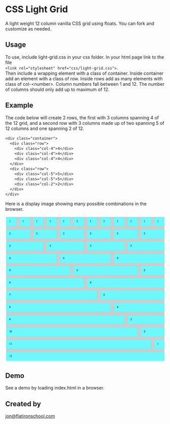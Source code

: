 # CSS Light Grid

A light weight 12 column vanilla CSS grid using floats. You can fork and customize as needed. 

## Usage

To use, include light-grid.css in your css folder. In your html page link to the file  
 `<link rel="stylesheet" href="css/light-grid.css">`.  
 Then include a wrapping element with a class of container. Inside container add an element with a class of row. Inside rows add as many elements with class of col-&lt;number&gt;. Column numbers fall between 1 and 12. The number of columns should only add up to maximum of 12.

## Example

The code below will create 2 rows, the first with 3 columns spanning 4 of the 12 grid, and a second row with 3 columns made up of two spanning 5 of 12 columns and one spanning 2 of 12.

```
<div class="container">
  <div class="row">
    <div class="col-4">4</div>
    <div class="col-4">4</div>
    <div class="col-4">4</div>
  </div>
  <div class="row">
    <div class="col-5">5</div>
    <div class="col-5">5</div>
    <div class="col-2">2</div>
  </div>
</div>
```
Here is a display image showing many possible combinations in the browser.

<img src="images/example.png" alt="example">

## Demo

See a demo by loading index.html in a browser.

## Created by

jon@flatironschool.com